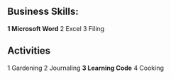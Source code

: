 ## Business Skills:
**1 Microsoft Word**
2 Excel
3 Filing

## Activities
1 Gardening
2 Journaling
**3 Learning Code**
4 Cooking
